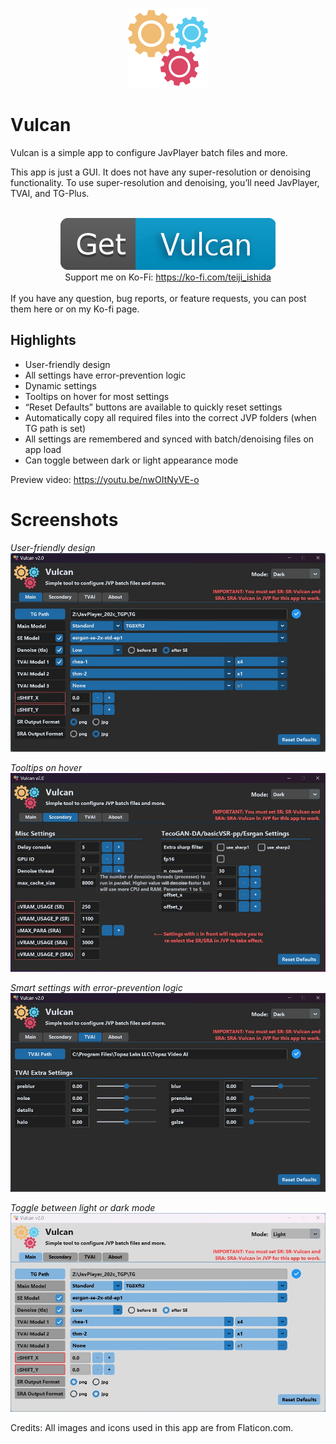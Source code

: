 <p align="center">
  <img width="128" height="128" src="https://github.com/teijiIshida/Vulcan/blob/main/logo.png?raw=true">
</p>

# Vulcan

Vulcan is a simple app to configure JavPlayer batch files and more. 

This app is just a GUI. It does not have any super-resolution or denoising functionality. To use super-resolution and denoising, you’ll need JavPlayer, TVAI, and TG-Plus. 

<div align="center">
  <br>
  <a href="https://ko-fi.com/s/432f558da2">
    <img src="https://github.com/teijiIshida/Vulcan/blob/main/get_button.png?raw=true" alt="Get Vulcan" />
  </a>
  <br>
  Support me on Ko-Fi: <a href="https://ko-fi.com/teiji_ishida">https://ko-fi.com/teiji_ishida</a>
</div>
<br>
If you have any question, bug reports, or feature requests, you can post them here or on my Ko-fi page.

## Highlights

* User-friendly design
* All settings have error-prevention logic
* Dynamic settings
* Tooltips on hover for most settings 
* “Reset Defaults” buttons are available to quickly reset settings
* Automatically copy all required files into the correct JVP folders (when TG path is set)
* All settings are remembered and synced with batch/denoising files on app load
* Can toggle between dark or light appearance mode 

Preview video: https://youtu.be/nwOItNyVE-o

# Screenshots
*User-friendly design*
![User-friendly design](https://github.com/teijiIshida/Vulcan/blob/main/1.jpg?raw=true)

*Tooltips on hover*
![Tooltips on hover](https://github.com/teijiIshida/Vulcan/blob/main/2.jpg?raw=true)

*Smart settings with error-prevention logic*
![Smart settings with error-prevention logic](https://github.com/teijiIshida/Vulcan/blob/main/3.jpg?raw=true)

*Toggle between light or dark mode*
![Toggle between light or dark mode](https://github.com/teijiIshida/Vulcan/blob/main/4.jpg?raw=true)

Credits: All images and icons used in this app are from Flaticon.com.

